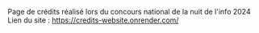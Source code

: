 Page de crédits réalisé lors du concours national de la nuit de l'info 2024  
Lien du site : https://credits-website.onrender.com/
